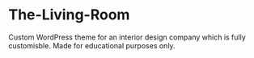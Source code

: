 # The-Living-Room
Custom WordPress theme for an interior design company which is fully customisble. Made for educational purposes only.
